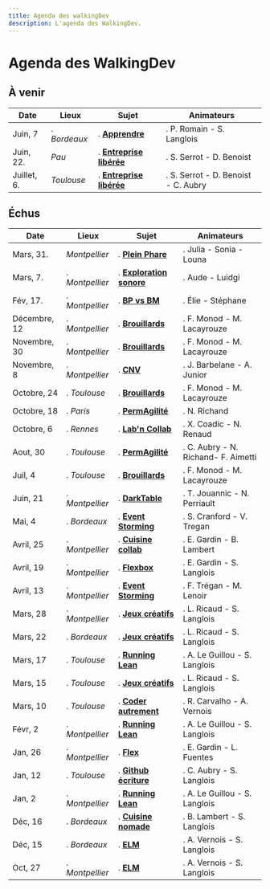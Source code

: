 ```yaml
---
title: Agenda des walkingDev
description: L'agenda des WalkingDev.
---
```


# Agenda des WalkingDev

## À venir
| Date       | Lieux           | Sujet                  | Animateurs                     |
| ---------- | --------------  | ---------------------- | ----------------------------   |
| Juin, 7     | . *Bordeaux* | . **[Apprendre](http://walkingdev.fr/#walkingdev/apprendre/blob/master/faq.md)**            | . P. Romain - S. Langlois       |
| Juin, 22.  | *Pau*           | . **[Entreprise libérée](http://walkingdev.fr/#walkingdev/entreprise-liberee/blob/master/v64/faq.md)**            | . S. Serrot - D. Benoist  |
| Juillet, 6.| *Toulouse*      | . **[Entreprise libérée](http://walkingdev.fr/#walkingdev/entreprise-liberee/blob/master/v64/faq.md)**            | . S. Serrot - D. Benoist - C. Aubry   |


## Échus

| Date        | Lieux           | Sujet                 | Animateurs                     |
| ----------  | --------------  | --------------------- | ------------------------------ |
| Mars, 31.  | *Montpellier*  | . **[Plein Phare](http://walkingdev.fr/#walkingdev/plein-phare/blob/master/faq.md)**            | . Julia - Sonia - Louna   |
| Mars, 7.   | . *Montpellier*     | . **[Exploration sonore](http://walkingdev.fr/#walkingdev/exploration-sonore/blob/master/faq.md)**            | . Aude - Luidgi  |
| Fév, 17.   | . *Montpellier*     | . **[BP vs BM](http://walkingdev.fr/#walkingdev/bp-vs-bm/blob/master/faq.md)**            | . Élie - Stéphane  |
| Décembre, 12 | . *Montpellier*     | . **[Brouillards](http://walkingdev.fr/#walkingdev/brouillards-boussoles/blob/master/faq.md)**            | . F. Monod - M. Lacayrouze  |
| Novembre, 30 | . *Montpellier*     | . **[Brouillards](http://walkingdev.fr/#walkingdev/brouillards-boussoles/blob/master/faq.md)**            | . F. Monod - M. Lacayrouze  |
| Novembre, 8 | . *Montpellier*     | . **[CNV](http://walkingdev.fr/#walkingdev/cnv/blob/master/v-34/faq.md)**            | . J. Barbelane - A. Junior  |
| Octobre, 24  | . *Toulouse*       | . **[Brouillards](http://walkingdev.fr/#walkingdev/brouillards-boussoles/blob/master/faq.md)**            | . F. Monod - M. Lacayrouze  |
| Octobre, 18  | . *Paris*    | . **[PermAgilité](http://walkingdev.fr/#walkingdev/permagilite/blob/master/faq.md)**| . N. Richand |
| Octobre, 6  | . *Rennes*    | . **[Lab'n Collab](http://walkingdev.fr/#walkingdev/labncollab)**| . X. Coadic - N. Renaud |
| Aout, 30   | . *Toulouse*    | . **[PermAgilité](http://walkingdev.fr/#walkingdev/permagilite/blob/master/faq.md)**            | . C. Aubry - N. Richand- F. Aimetti |
| Juil, 4   | . *Toulouse*       | . **[Brouillards](http://walkingdev.fr/#walkingdev/brouillards-boussoles/blob/master/faq.md)**            | . F. Monod - M. Lacayrouze  |
| Juin, 21     | . *Montpellier*    | . **[DarkTable](http://walkingdev.fr/#walkingdev/darktable/blob/master/v-34/faq.md)**            | . T. Jouannic - N. Perriault                |
| Mai, 4     | . *Bordeaux*    | . **[Event Storming](http://walkingdev.fr/#walkingdev/event-storming/blob/master/v33/faq.md)**            | . S. Cranford - V. Tregan       |
| Avril, 25     | . *Montpellier* | . **[Cuisine collab](http://walkingdev.fr/#walkingdev/cuisine/blob/master/v34/v34-faq.md)**            | . E. Gardin - B. Lambert       |
| Avril, 19     | . *Montpellier* | . **[Flexbox](http://walkingdev.fr/#walkingdev/flexbox/blob/master/faq.md)**            | . E. Gardin - S. Langlois       |
| Avril, 13  | . *Montpellier* | . **[Event Storming](http://walkingdev.fr/#walkingdev/event-storming/blob/master/v34/faq.md)**   | . F. Trégan - M. Lenoir        |
| Mars, 28   | . *Montpellier* | . **[Jeux créatifs](http://walkingdev.fr/#walkingdev/jeux-creatifs/blob/master/v34/faq.md)**    | . L. Ricaud - S. Langlois      |
| Mars, 22   | . *Bordeaux*    | . **[Jeux créatifs](http://walkingdev.fr/#walkingdev/jeux-creatifs/blob/master/v33/faq.md)**    | . L. Ricaud - S. Langlois      |
| Mars, 17   | . *Toulouse*    | . **[Running Lean](http://walkingdev.fr/#walkingdev/trampolean/blob/master/v31/faq.md)**     | . A. Le Guillou - S. Langlois  |
| Mars, 15    | . *Toulouse*    | . **[Jeux créatifs](http://walkingdev.fr/#walkingdev/jeux-creatifs/blob/master/v31/faq.md)**    | . L. Ricaud - S. Langlois      |
| Mars, 10    | . *Toulouse*    | . **[Coder autrement](http://walkingdev.fr/#walkingdev/logiciel-autrement/blob/master/v31/faq.md)** | . R. Carvalho - A. Vernois     |
| Févr, 2     | . *Montpellier* | . **[Running Lean](http://walkingdev.fr/#walkingdev/trampolean/blob/master/v34/faq.md)**    | . A. Le Guillou - S. Langlois  |
| Jan, 26     | . *Montpellier* | . **[Flex](http://walkingdev.fr/#walkingdev/flexbox/blob/master/faq.md)**            | . E. Gardin - L. Fuentes       |
| Jan, 12     | . *Toulouse*    | . **[Github écriture](http://walkingdev.fr/#walkingdev/github/blob/master/v-31/faq.md)** | . C. Aubry - S. Langlois       |
| Jan, 2      | . *Montpellier* | . **[Running Lean](http://walkingdev.fr/#walkingdev/trampolean/blob/master/v34/faq.md)**    | . A. Le Guillou - S. Langlois  |
| Déc, 16     | . *Bordeaux*    | . **[Cuisine nomade](http://walkingdev.fr/#walkingdev/cuisine/blob/master/v33-faq.md)**  | . B. Lambert - S. Langlois     |
| Déc, 15     | . *Bordeaux*    | . **[ELM](http://walkingdev.fr/#walkingdev/elm/blob/master/v33/faq.md)**             | . A. Vernois - S. Langlois     |
| Oct, 27     | . *Montpellier* | . **[ELM](http://walkingdev.fr/#walkingdev/elm/blob/master/v34/faq.md)**             | . A. Vernois - S. Langlois     |
